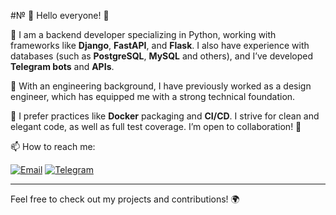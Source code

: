 #№ 👋 Hello everyone! 🌟

🚀 I am a backend developer specializing in Python, working with frameworks like **Django**, **FastAPI**, and **Flask**. I also have experience with databases (such as **PostgreSQL**, **MySQL**  and others), and I’ve developed **Telegram bots** and **APIs**. 

🔧 With an engineering background, I have previously worked as a design engineer, which has equipped me with a strong technical foundation.

🌟 I prefer practices like **Docker** packaging and **CI/CD**. I strive for clean and elegant code, as well as full test coverage. I’m open to collaboration! 🤝

 📫 How to reach me:

[![Email](https://img.shields.io/badge/Email-D14836?style=for-the-badge&logo=gmail&logoColor=white)](mailto:smirnov.denis900@yandex.ru)
[![Telegram](https://img.shields.io/badge/Telegram-2CA5E0?style=for-the-badge&logo=telegram&logoColor=white)](https://t.me/dxndigiden)

---

Feel free to check out my projects and contributions! 🌍
